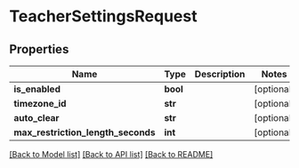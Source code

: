 # TeacherSettingsRequest

## Properties
Name | Type | Description | Notes
------------ | ------------- | ------------- | -------------
**is_enabled** | **bool** |  | [optional] 
**timezone_id** | **str** |  | [optional] 
**auto_clear** | **str** |  | [optional] 
**max_restriction_length_seconds** | **int** |  | [optional] 

[[Back to Model list]](../README.md#documentation-for-models) [[Back to API list]](../README.md#documentation-for-api-endpoints) [[Back to README]](../README.md)


